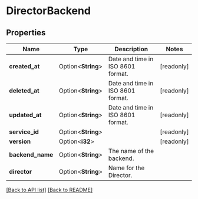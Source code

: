 # DirectorBackend

## Properties

Name | Type | Description | Notes
------------ | ------------- | ------------- | -------------
**created_at** | Option<**String**> | Date and time in ISO 8601 format. | [readonly]
**deleted_at** | Option<**String**> | Date and time in ISO 8601 format. | [readonly]
**updated_at** | Option<**String**> | Date and time in ISO 8601 format. | [readonly]
**service_id** | Option<**String**> |  | [readonly]
**version** | Option<**i32**> |  | [readonly]
**backend_name** | Option<**String**> | The name of the backend. | 
**director** | Option<**String**> | Name for the Director. | 

[[Back to API list]](../README.md#documentation-for-api-endpoints) [[Back to README]](../README.md)


